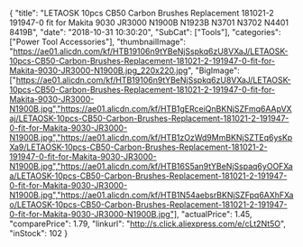 {
	"title": "LETAOSK 10pcs CB50 Carbon Brushes Replacement 181021-2 191947-0 fit for Makita 9030 JR3000 N1900B N1923B N3701 N3702 N4401 8419B",
	"date": "2018-10-31 10:30:20",
	"SubCat": ["Tools"],
	"categories": ["Power Tool Accessories"],
	"thumbnailImage": "https://ae01.alicdn.com/kf/HTB19106n9tYBeNjSspkq6zU8VXaJ/LETAOSK-10pcs-CB50-Carbon-Brushes-Replacement-181021-2-191947-0-fit-for-Makita-9030-JR3000-N1900B.jpg_220x220.jpg",
	"BigImage": ["https://ae01.alicdn.com/kf/HTB19106n9tYBeNjSspkq6zU8VXaJ/LETAOSK-10pcs-CB50-Carbon-Brushes-Replacement-181021-2-191947-0-fit-for-Makita-9030-JR3000-N1900B.jpg","https://ae01.alicdn.com/kf/HTB1gERceiQnBKNjSZFmq6AApVXaj/LETAOSK-10pcs-CB50-Carbon-Brushes-Replacement-181021-2-191947-0-fit-for-Makita-9030-JR3000-N1900B.jpg","https://ae01.alicdn.com/kf/HTB1zOzWd9MmBKNjSZTEq6ysKpXa9/LETAOSK-10pcs-CB50-Carbon-Brushes-Replacement-181021-2-191947-0-fit-for-Makita-9030-JR3000-N1900B.jpg","https://ae01.alicdn.com/kf/HTB16S5an9tYBeNjSspaq6yOOFXaa/LETAOSK-10pcs-CB50-Carbon-Brushes-Replacement-181021-2-191947-0-fit-for-Makita-9030-JR3000-N1900B.jpg","https://ae01.alicdn.com/kf/HTB1N54aebsrBKNjSZFpq6AXhFXao/LETAOSK-10pcs-CB50-Carbon-Brushes-Replacement-181021-2-191947-0-fit-for-Makita-9030-JR3000-N1900B.jpg"],
	"actualPrice": 1.45,
	"comparePrice": 1.79,
	"linkurl": "http://s.click.aliexpress.com/e/cLt2Nt5O",
	"inStock": 102
}
